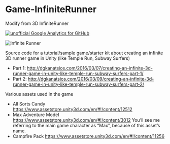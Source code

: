 # Game-InfiniteRunner
Modify from 3D InfiniteRunner

[![unofficial Google Analytics for GitHub](https://gaforgithub.azurewebsites.net/api?repo=InfiniteRunnerStyleGame)](https://github.com/dgkanatsios/gaforgithub)



![Infinite Runner](https://dgkanatsios.files.wordpress.com/2016/02/rotated.png)

Source code for a tutorial/sample game/starter kit about creating an infinite 3D runner game in Unity (like Temple Run, Subway Surfers)

- Part 1: http://dgkanatsios.com/2016/03/07/creating-an-infinite-3d-runner-game-in-unity-like-temple-run-subway-surfers-part-1/
- Part 2: http://dgkanatsios.com/2016/03/09/creating-an-infinite-3d-runner-game-in-unity-like-temple-run-subway-surfers-part-2/

Various assets used in the game


- All Sorts Candy https://www.assetstore.unity3d.com/en/#!/content/12512
- Max Adventure Model https://www.assetstore.unity3d.com/en/#!/content/3012 You’ll see me referring to the main game character as “Max”, because of this asset’s name.
- Campfire Pack https://www.assetstore.unity3d.com/en/#!/content/11256
